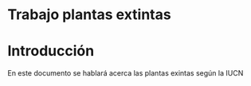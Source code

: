 Trabajo plantas extintas
================

# Introducción

En este documento se hablará acerca las plantas exintas según la IUCN
